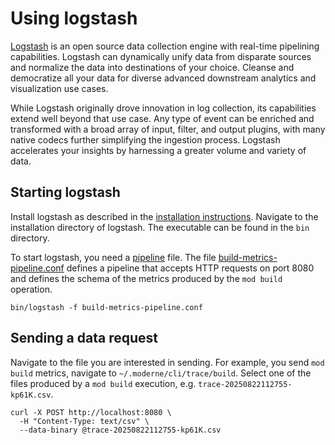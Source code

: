 # Using logstash

[Logstash](https://www.elastic.co/docs/reference/logstash) is an open source data collection engine with real-time pipelining capabilities. Logstash can dynamically unify data from disparate sources and normalize the data into destinations of your choice. Cleanse and democratize all your data for diverse advanced downstream analytics and visualization use cases.

While Logstash originally drove innovation in log collection, its capabilities extend well beyond that use case. Any type of event can be enriched and transformed with a broad array of input, filter, and output plugins, with many native codecs further simplifying the ingestion process. Logstash accelerates your insights by harnessing a greater volume and variety of data.

## Starting logstash

Install logstash as described in the [installation instructions](https://www.elastic.co/downloads/logstash). Navigate to the installation directory of logstash. The executable can be found in the `bin` directory.

To start logstash, you need a [pipeline](https://www.elastic.co/docs/reference/logstash/creating-logstash-pipeline) file. The file [build-metrics-pipeline.conf](./build-metrics-pipeline.conf) defines a pipeline that accepts HTTP requests on port 8080 and defines the schema of the metrics produced by the `mod build` operation.

```
bin/logstash -f build-metrics-pipeline.conf
```

## Sending a data request

Navigate to the file you are interested in sending. For example, you send `mod build` metrics, navigate to `~/.moderne/cli/trace/build`. Select one of the files produced by a `mod build` execution, e.g. `trace-20250822112755-kp61K.csv`.

```
curl -X POST http://localhost:8080 \
  -H "Content-Type: text/csv" \
  --data-binary @trace-20250822112755-kp61K.csv
```